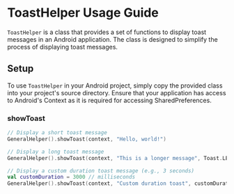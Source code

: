 # ToastHelper Usage Guide

`ToastHelper` is a class that provides a set of functions to display toast messages in an Android application. The class is designed
to simplify the process of displaying toast messages.

## Setup
To use `ToastHelper` in your Android project, simply copy the provided class into your project's source directory.
Ensure that your application has access to Android's Context as it is required for accessing SharedPreferences.


### showToast
```kotlin
// Display a short toast message
GeneralHelper().showToast(context, "Hello, world!")

// Display a long toast message
GeneralHelper().showToast(context, "This is a longer message", Toast.LENGTH_LONG)

// Display a custom duration toast message (e.g., 3 seconds)
val customDuration = 3000 // milliseconds
GeneralHelper().showToast(context, "Custom duration toast", customDuration)
```
